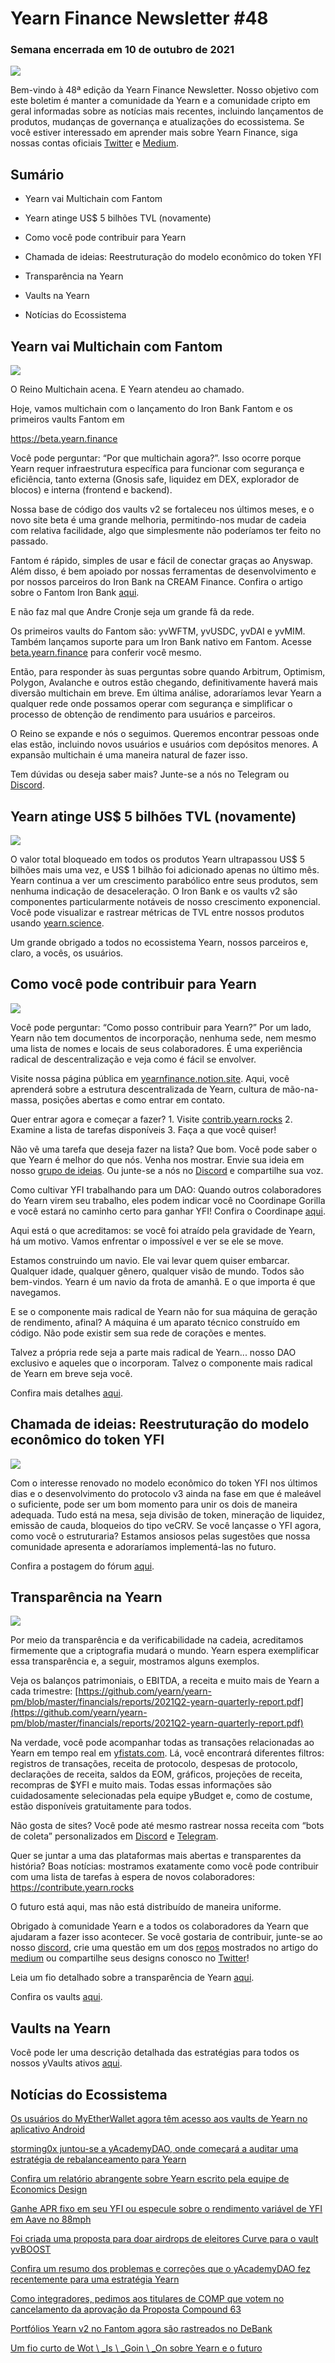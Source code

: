 # Yearn Finance Newsletter #48

### Semana encerrada em 10 de outubro de 2021

![](image1.png)

Bem-vindo à 48ª edição da Yearn Finance Newsletter. Nosso objetivo com este boletim é manter a comunidade da Yearn e a comunidade cripto em geral informadas sobre as notícias mais recentes, incluindo lançamentos de produtos, mudanças de governança e atualizações do ecossistema. Se você estiver interessado em aprender mais sobre Yearn Finance, siga nossas contas oficiais [Twitter](https://twitter.com/iearnfinance) e [Medium](https://medium.com/iearn).

## Sumário

- Yearn vai Multichain com Fantom
    
- Yearn atinge US$ 5 bilhões TVL (novamente)
    
- Como você pode contribuir para Yearn
    
- Chamada de ideias: Reestruturação do modelo econômico do token YFI
    
- Transparência na Yearn
    
- Vaults na Yearn
    
- Notícias do Ecossistema

## Yearn vai Multichain com Fantom

![](image2.png)

O Reino Multichain acena. E Yearn atendeu ao chamado. 

Hoje, vamos multichain com o lançamento do Iron Bank Fantom e os primeiros vaults Fantom em

https://beta.yearn.finance

Você pode perguntar: “Por que multichain agora?”. Isso ocorre porque Yearn requer infraestrutura específica para funcionar com segurança e eficiência, tanto externa (Gnosis safe, liquidez em DEX, explorador de blocos) e interna (frontend e backend).

Nossa base de código dos vaults v2 se fortaleceu nos últimos meses, e o novo site beta é uma grande melhoria, permitindo-nos mudar de cadeia com relativa facilidade, algo que simplesmente não poderíamos ter feito no passado.

Fantom é rápido, simples de usar e fácil de conectar graças ao Anyswap. Além disso, é bem apoiado por nossas ferramentas de desenvolvimento e por nossos parceiros do Iron Bank na CREAM Finance. Confira o artigo sobre o Fantom Iron Bank [aqui](https://medium.com/cream-finance/c-r-e-a-m-dd4982004bb9). 
  
E não faz mal que Andre Cronje seja um grande fã da rede.

Os primeiros vaults do Fantom são: yvWFTM, yvUSDC, yvDAI e yvMIM. Também lançamos suporte para um Iron Bank nativo em Fantom. Acesse [beta.yearn.finance](https://beta.yearn.finance) para conferir você mesmo.

Então, para responder às suas perguntas sobre quando Arbitrum, Optimism, Polygon, Avalanche e outros estão chegando, definitivamente haverá mais diversão multichain em breve. Em última análise, adoraríamos levar Yearn a qualquer rede onde possamos operar com segurança e simplificar o processo de obtenção de rendimento para usuários e parceiros.

O Reino se expande e nós o seguimos. Queremos encontrar pessoas onde elas estão, incluindo novos usuários e usuários com depósitos menores. A expansão multichain é uma maneira natural de fazer isso.

Tem dúvidas ou deseja saber mais? Junte-se a nós no Telegram ou [Discord](https://discord.com/invite/SNPvCpjRET).

## Yearn atinge US$ 5 bilhões TVL (novamente)

 ![](image3.png)

O valor total bloqueado em todos os produtos Yearn ultrapassou US$ 5 bilhões mais uma vez, e US$ 1 bilhão foi adicionado apenas no último mês. Yearn continua a ver um crescimento parabólico entre seus produtos, sem nenhuma indicação de desaceleração. O Iron Bank e os vaults v2 são componentes particularmente notáveis de nosso crescimento exponencial. Você pode visualizar e rastrear métricas de TVL entre nossos produtos usando [yearn.science](https://yearn.science/). 

Um grande obrigado a todos no ecossistema Yearn, nossos parceiros e, claro, a vocês, os usuários.

## Como você pode contribuir para Yearn

 ![](image4.png)

Você pode perguntar: “Como posso contribuir para Yearn?” Por um lado, Yearn não tem documentos de incorporação, nenhuma sede, nem mesmo uma lista de nomes e locais de seus colaboradores. É uma experiência radical de descentralização e veja como é fácil se envolver.

Visite nossa página pública em [yearnfinance.notion.site](https://yearnfinance.notion.site). Aqui, você aprenderá sobre a estrutura descentralizada de Yearn, cultura de mão-na-massa, posições abertas e como entrar em contato.

Quer entrar agora e começar a fazer? 1. Visite [contrib.yearn.rocks](https://contribute.yearn.rocks) 2. Examine a lista de tarefas disponíveis 3. Faça a que você quiser!

Não vê uma tarefa que deseja fazer na lista? Que bom. Você pode saber o que Yearn é melhor do que nós. Venha nos mostrar. Envie sua ideia em nosso [grupo de ideias](https://yearnfinance.notion.site/Pool-of-Ideas-d75383ade9154d8bb6163388c6c2b39b). Ou junte-se a nós no [Discord](https://discord.com/invite/6PNv2nF) e compartilhe sua voz.

Como cultivar YFI trabalhando para um DAO: Quando outros colaboradores do Yearn virem seu trabalho, eles podem indicar você no Coordinape Gorilla e você estará no caminho certo para ganhar YFI! Confira o Coordinape [aqui](https://coordinape.com).

Aqui está o que acreditamos: se você foi atraído pela gravidade de Yearn, há um motivo. Vamos enfrentar o impossível e ver se ele se move.

Estamos construindo um navio. Ele vai levar quem quiser embarcar. Qualquer idade, qualquer gênero, qualquer visão de mundo. Todos são bem-vindos. Yearn é um navio da frota de amanhã. E o que importa é que navegamos.

E se o componente mais radical de Yearn não for sua máquina de geração de rendimento, afinal? A máquina é um aparato técnico construído em código. Não pode existir sem sua rede de corações e mentes.

Talvez a própria rede seja a parte mais radical de Yearn... nosso DAO exclusivo e aqueles que o incorporam. Talvez o componente mais radical de Yearn em breve seja você.

Confira mais detalhes [aqui](https://twitter.com/iearnfinance/status/1445799269189881864?s=20).

## Chamada de ideias: Reestruturação do modelo econômico do token YFI

![](image5.png)

Com o interesse renovado no modelo econômico do token YFI nos últimos dias e o desenvolvimento do protocolo v3 ainda na fase em que é maleável o suficiente, pode ser um bom momento para unir os dois de maneira adequada. Tudo está na mesa, seja divisão de token, mineração de liquidez, emissão de cauda, bloqueios do tipo veCRV. Se você lançasse o YFI agora, como você o estruturaria? Estamos ansiosos pelas sugestões que nossa comunidade apresenta e adoraríamos implementá-las no futuro.

Confira a postagem do fórum [aqui](https://gov.yearn.finance/t/call-for-ideas-yfi-tokenomics-revamp/11573/8).

## Transparência na Yearn

![](image6.png)

Por meio da transparência e da verificabilidade na cadeia, acreditamos firmemente que a criptografia mudará o mundo. Yearn espera exemplificar essa transparência e, a seguir, mostramos alguns exemplos.

Veja os balanços patrimoniais, o EBITDA, a receita e muito mais de Yearn a cada trimestre: [https://github.com/yearn/yearn-pm/blob/master/financials/reports/2021Q2-yearn-quarterly-report.pdf](https://github.com/yearn/yearn-pm/blob/master/financials/reports/2021Q2-yearn-quarterly-report.pdf)

Na verdade, você pode acompanhar todas as transações relacionadas ao Yearn em tempo real em [yfistats.com](https://www.yfistats.com/). Lá, você encontrará diferentes filtros: registros de transações, receita de protocolo, despesas de protocolo, declarações de receita, saldos da EOM, gráficos, projeções de receita, recompras de $YFI e muito mais. Todas essas informações são cuidadosamente selecionadas pela equipe yBudget e, como de costume, estão disponíveis gratuitamente para todos.

Não gosta de sites? Você pode até mesmo rastrear nossa receita com “bots de coleta” personalizados em [Discord](https://discord.com/invite/6PNv2nF) e [Telegram](https://t.me/yfi_harvest_tracker).

Quer se juntar a uma das plataformas mais abertas e transparentes da história? Boas notícias: mostramos exatamente como você pode contribuir com uma lista de tarefas à espera de novos colaboradores: https://contribute.yearn.rocks

O futuro está aqui, mas não está distribuído de maneira uniforme.

Obrigado à comunidade Yearn e a todos os colaboradores da Yearn que ajudaram a fazer isso acontecer. Se você gostaria de contribuir, junte-se ao nosso [discord](https://discord.gg/8rF374XkXy), crie uma questão em um dos [repos](https://github.com/yearn) mostrados no artigo do [medium](https://medium.com/iearn/yearn-ui-v3-0-a194355bdb1f) ou compartilhe seus designs conosco no [Twitter](https://twitter.com/iearnfinance)!

Leia um fio detalhado sobre a transparência de Yearn [aqui](https://twitter.com/iearnfinance/status/1445143482830446600?s=20).

Confira os vaults [aqui](https://yearn.finance/vaults).

## Vaults na Yearn

Você pode ler uma descrição detalhada das estratégias para todos os nossos yVaults ativos [aqui](https://medium.com/yearn-state-of-the-vaults/the-vaults-at-yearn-9237905ffed3).

## Notícias do Ecossistema

[Os usuários do MyEtherWallet agora têm acesso aos vaults de Yearn no aplicativo Android](https://twitter.com/myetherwallet/status/1443283619867414537)

[storming0x juntou-se a yAcademyDAO, onde começará a auditar uma estratégia de rebalanceamento para Yearn](https://twitter.com/yAcademyDAO/status/1443138482604371974)

[Confira um relatório abrangente sobre Yearn escrito pela equipe de Economics Design](https://econteric.com/fundamentals/yearn-finance/)

[Ganhe APR fixo em seu YFI ou especule sobre o rendimento variável de YFI em Aave no 88mph](https://twitter.com/88mphapp/status/1445880439420325889)

[Foi criada uma proposta para doar airdrops de eleitores Curve para o vault yvBOOST](https://gov.yearn.finance/t/donate-curve-voter-airdrops-to-yvboost/11587)

[Confira um resumo dos problemas e correções que o yAcademyDAO fez recentemente para uma estratégia Yearn](https://twitter.com/yAcademyDAO/status/1445414387573997569)

[Como integradores, pedimos aos titulares de COMP que votem no cancelamento da aprovação da Proposta Compound 63](https://twitter.com/bantg/status/1445312250827390979?s=20)

[Portfólios Yearn v2 no Fantom agora são rastreados no DeBank](https://twitter.com/DeBankDeFi/status/1446624448744886273)

[Um fio curto de Wot \ _Is \ _Goin \ _On sobre Yearn e o futuro](https://twitter.com/Wot_Is_Goin_On/status/1446540007292952579)

